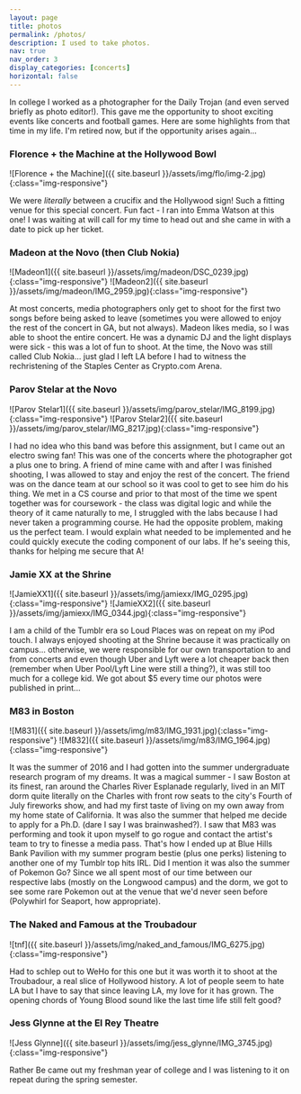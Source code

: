 ```yaml
---
layout: page
title: photos
permalink: /photos/
description: I used to take photos.
nav: true
nav_order: 3
display_categories: [concerts]
horizontal: false
---
```


In college I worked as a photographer for the Daily Trojan (and even served briefly as photo editor!). This gave me the opportunity to shoot exciting events like concerts and football games. Here are some highlights from that time in my life. I'm retired now, but if the opportunity arises again...

### Florence + the Machine at the Hollywood Bowl
![Florence + the Machine]({{ site.baseurl }}/assets/img/flo/img-2.jpg){:class="img-responsive"}

We were *literally* between a crucifix and the Hollywood sign! Such a fitting venue for this special concert. Fun fact - I ran into Emma Watson at this one! I was waiting at will call for my time to head out and she came in with a date to pick up her ticket. 

### Madeon at the Novo (then Club Nokia)
![Madeon1]({{ site.baseurl }}/assets/img/madeon/DSC_0239.jpg){:class="img-responsive"}
![Madeon2]({{ site.baseurl }}/assets/img/madeon/IMG_2959.jpg){:class="img-responsive"}

At most concerts, media photographers only get to shoot for the first two songs before being asked to leave (sometimes you were allowed to enjoy the rest of the concert in GA, but not always). Madeon likes media, so I was able to shoot the entire concert. He was a dynamic DJ and the light displays were sick - this was a lot of fun to shoot. At the time, the Novo was still called Club Nokia... just glad I left LA before I had to witness the rechristening of the Staples Center as Crypto.com Arena.

### Parov Stelar at the Novo
![Parov Stelar1]({{ site.baseurl }}/assets/img/parov_stelar/IMG_8199.jpg){:class="img-responsive"}
![Parov Stelar2]({{ site.baseurl }}/assets/img/parov_stelar/IMG_8217.jpg){:class="img-responsive"}

I had no idea who this band was before this assignment, but I came out an electro swing fan! This was one of the concerts where the photographer got a plus one to bring. A friend of mine came with and after I was finished shooting, I was allowed to stay and enjoy the rest of the concert. The friend was on the dance team at our school so it was cool to get to see him do his thing. We met in a CS course and prior to that most of the time we spent together was for coursework - the class was digital logic and while the theory of it came naturally to me, I struggled with the labs because I had never taken a programming course. He had the opposite problem, making us the perfect team. I would explain what needed to be implemented and he could quickly execute the coding component of our labs. If he's seeing this, thanks for helping me secure that A!

###  Jamie XX at the Shrine 
![JamieXX1]({{ site.baseurl }}/assets/img/jamiexx/IMG_0295.jpg){:class="img-responsive"}
![JamieXX2]({{ site.baseurl }}/assets/img/jamiexx/IMG_0344.jpg){:class="img-responsive"}

I am a child of the Tumblr era so Loud Places was on repeat on my iPod touch. I always enjoyed shooting at the Shrine because it was practically on campus... otherwise, we were responsible for our own transportation to and from concerts and even though Uber and Lyft were a lot cheaper back then (remember when Uber Pool/Lyft Line were still a thing?), it was still too much for a college kid. We got about \$5 every time our photos were published in print...  

### M83 in Boston 
![M831]({{ site.baseurl }}/assets/img/m83/IMG_1931.jpg){:class="img-responsive"}
![M832]({{ site.baseurl }}/assets/img/m83/IMG_1964.jpg){:class="img-responsive"}

It was the summer of 2016 and I had gotten into the summer undergraduate research program of my dreams. It was a magical summer - I saw Boston at its finest, ran around the Charles River Esplanade regularly, lived in an MIT dorm quite literally on the Charles with front row seats to the city's Fourth of July fireworks show, and had my first taste of living on my own away from my home state of California.  It was also the summer that helped me decide to apply for a Ph.D. (dare I say I was brainwashed?). I saw that M83 was performing and took it upon myself to go rogue and contact the artist's team to try to finesse a media pass. That's how I ended up at Blue Hills Bank Pavilion with my summer program bestie (plus one perks) listening to another one of my Tumblr top hits IRL. Did I mention it was also the summer of Pokemon Go? Since we all spent most of our time between our respective labs (mostly on the Longwood campus) and the dorm, we got to see some rare Pokemon out at the venue that we'd never seen before (Polywhirl for Seaport, how appropriate). 

### The Naked and Famous at the Troubadour
![tnf]({{ site.baseurl }}/assets/img/naked_and_famous/IMG_6275.jpg){:class="img-responsive"}

Had to schlep out to WeHo for this one but it was worth it to shoot at the Troubadour, a real slice of Hollywood history. A lot of people seem to hate LA but I have to say that since leaving LA, my love for it has grown. The opening chords of Young Blood sound like the last time life still felt good? 
 
### Jess Glynne at the El Rey Theatre
![Jess Glynne]({{ site.baseurl }}/assets/img/jess_glynne/IMG_3745.jpg){:class="img-responsive"}

Rather Be came out my freshman year of college and I was listening to it on repeat during the spring semester. 

